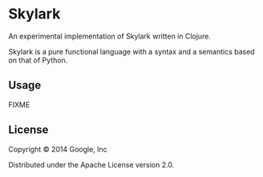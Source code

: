 # Skylark

An experimental implementation of Skylark written in Clojure.

Skylark is a pure functional language with a syntax and a semantics based on that of Python.

## Usage

FIXME

## License

Copyright © 2014 Google, Inc

Distributed under the Apache License version 2.0.
